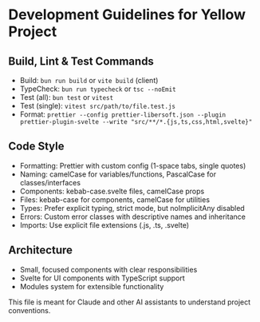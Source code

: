 # Development Guidelines for Yellow Project

## Build, Lint & Test Commands
- Build: `bun run build` or `vite build` (client)
- TypeCheck: `bun run typecheck` or `tsc --noEmit`
- Test (all): `bun test` or `vitest`
- Test (single): `vitest src/path/to/file.test.js`
- Format: `prettier --config prettier-libersoft.json --plugin prettier-plugin-svelte --write "src/**/*.{js,ts,css,html,svelte}"`

## Code Style
- Formatting: Prettier with custom config (1-space tabs, single quotes)
- Naming: camelCase for variables/functions, PascalCase for classes/interfaces
- Components: kebab-case.svelte files, camelCase props
- Files: kebab-case for components, camelCase for utilities
- Types: Prefer explicit typing, strict mode, but noImplicitAny disabled
- Errors: Custom error classes with descriptive names and inheritance
- Imports: Use explicit file extensions (.js, .ts, .svelte)

## Architecture
- Small, focused components with clear responsibilities
- Svelte for UI components with TypeScript support
- Modules system for extensible functionality

This file is meant for Claude and other AI assistants to understand project conventions.




